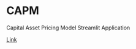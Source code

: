 # CAPM
Capital Asset Pricing Model Streamlit Application

[Link](https://capital-asset-pricing-model-capm.onrender.com)
